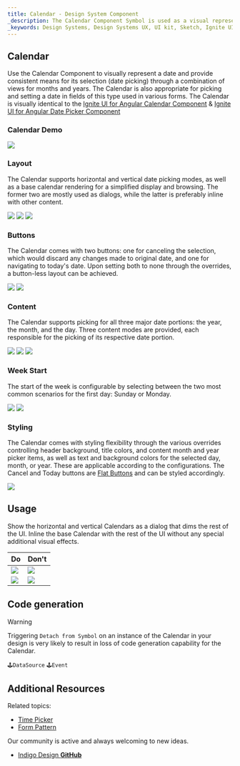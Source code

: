 ```yaml
---
title: Calendar - Design System Component
_description: The Calendar Component Symbol is used as a visual representation of a date providing the necessary mechanisms for date picking. 
_keywords: Design Systems, Design Systems UX, UI kit, Sketch, Ignite UI for Angular, Sketch to Angular, Sketch to Angular, Angular, Angular Design System, Export code from Sketch, Design Kits for Angular, Sketch HTML, Sketch to HTML, Sketch UI kits
---
```


## Calendar

Use the Calendar Component to visually represent a date and provide consistent means for its selection (date picking) through a combination of views for months and years. The Calendar is also appropriate for picking and setting a date in fields of this type used in various forms. The Calendar is visually identical to the [Ignite UI for Angular Calendar Component](https://www.infragistics.com/products/ignite-ui-angular/angular/components/calendar.html) & [Ignite UI for Angular Date Picker Component](https://www.infragistics.com/products/ignite-ui-angular/angular/components/date_picker.html)

### Calendar Demo

![](../images/calendar_demo.png)

### Layout

The Calendar supports horizontal and vertical date picking modes, as well as a base calendar rendering for a simplified display and browsing. The former two are mostly used as dialogs, while the latter is preferably inline with other content.

![](../images/calendar_horizontal.png)
![](../images/calendar_vertical.png)
![](../images/calendar_base.png)

### Buttons

The Calendar comes with two buttons: one for canceling the selection, which would discard any changes made to original date, and one for navigating to today's date. Upon setting both to none through the overrides, a button-less layout can be achieved.

![](../images/calendar_buttons.png)
![](../images/calendar_nobuttons.png)

### Content

The Calendar supports picking for all three major date portions: the year, the month, and the day. Three content modes are provided, each responsible for the picking of its respective date portion.

![](../images/calendar_days.png)
![](../images/calendar_months.png)
![](../images/calendar_years.png)

### Week Start

The start of the week is configurable by selecting between the two most common scenarios for the first day: Sunday or Monday.

![](../images/calendar_sun.png)
![](../images/calendar_mon.png)

### Styling

The Calendar comes with styling flexibility through the various overrides controlling header background, title colors, and content month and year picker items, as well as text and background colors for the selected day, month, or year. These are applicable according to the configurations. The Cancel and Today buttons are [Flat Buttons](button.md) and can be styled accordingly.

![](../images/calendar_styling.png)

## Usage

Show the horizontal and vertical Calendars as a dialog that dims the rest of the UI. Inline the base Calendar with the rest of the UI without any special additional visual effects.

| Do                              | Don't                             |
| ------------------------------- | --------------------------------- |
| ![](../images/calendar_do1.png) | ![](../images/calendar_dont1.png) |
| ![](../images/calendar_do2.png) | ![](../images/calendar_dont2.png) |

## Code generation

> [!WARNING]
> Triggering `Detach from Symbol` on an instance of the Calendar in your design is very likely to result in loss of code generation capability for the Calendar.

`🕹️DataSource`
`🕹️Event`

## Additional Resources

Related topics:

- [Time Picker](time-picker.md)
- [Form Pattern](forms.md)
  <div class="divider--half"></div>

Our community is active and always welcoming to new ideas.

- [Indigo Design **GitHub**](https://github.com/IgniteUI/design-system-docfx)
